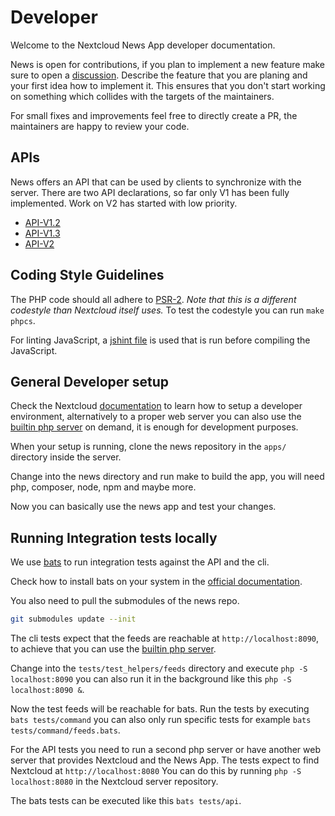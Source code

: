 # Developer
Welcome to the Nextcloud News App developer documentation.

News is open for contributions, if you plan to implement a new feature make sure to open a [discussion](https://github.com/nextcloud/news/discussions/new?category=Features). Describe the feature that you are planing and your first idea how to implement it.
This ensures that you don't start working on something which collides with the targets of the maintainers.

For small fixes and improvements feel free to directly create a PR, the maintainers are happy to review your code.

## APIs
News offers an API that can be used by clients to synchronize with the server.
There are two API declarations, so far only V1 has been fully implemented.
Work on V2 has started with low priority.

- [API-V1.2](api/api-v1-2.md)
- [API-V1.3](api/api-v1-3.md)
- [API-V2](api/api-v2.md)

## Coding Style Guidelines
The PHP code should all adhere to [PSR-2](https://www.php-fig.org/psr/psr-2/).
*Note that this is a different codestyle than Nextcloud itself uses.*
To test the codestyle you can run `make phpcs`.

For linting JavaScript, a [jshint file](https://github.com/nextcloud/news/blob/master/js/.jshintrc) is used that is run before compiling the JavaScript.

## General Developer setup
Check the Nextcloud [documentation](https://docs.nextcloud.com/server/latest/developer_manual/getting_started/devenv.html) to learn how to setup a developer environment, alternatively to a proper web server you can also use the [builtin php server](https://www.php.net/manual/en/features.commandline.webserver.php) on demand, it is enough for development purposes.

When your setup is running, clone the news repository in the `apps/` directory inside the server.

Change into the news directory and run make to build the app, you will need php, composer, node, npm and maybe more.

Now you can basically use the news app and test your changes.

## Running Integration tests locally
We use [bats](https://bats-core.readthedocs.io/en/stable/) to run integration tests against the API and the cli.

Check how to install bats on your system in the [official documentation](https://bats-core.readthedocs.io/en/stable/installation.html).

You also need to pull the submodules of the news repo.
```bash
git submodules update --init
```

The cli tests expect that the feeds are reachable at `http://localhost:8090`, to achieve that you can use the [builtin php server](https://www.php.net/manual/en/features.commandline.webserver.php).

Change into the `tests/test_helpers/feeds` directory and execute `php -S localhost:8090` you can also run it in the background like this `php -S localhost:8090 &`.

Now the test feeds will be reachable for bats.
Run the tests by executing `bats tests/command` you can also only run specific tests for example `bats tests/command/feeds.bats`.

For the API tests you need to run a second php server or have another web server that provides Nextcloud and the News App.
The tests expect to find Nextcloud at `http://localhost:8080`
You can do this by running `php -S localhost:8080` in the Nextcloud server repository.

The bats tests can be executed like this `bats tests/api`.
